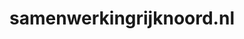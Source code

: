 ---
layout: post
title:  "samenwerkingrijknoord.nl"
internal_url:  "/data/samenwerkingrijknoord.nl.html"
categories: dutchgov
---